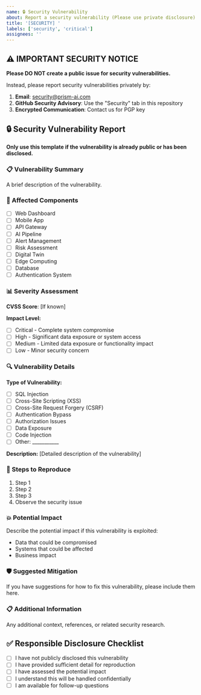 ```yaml
---
name: 🔒 Security Vulnerability
about: Report a security vulnerability (Please use private disclosure)
title: '[SECURITY] '
labels: ['security', 'critical']
assignees: ''
---
```


## ⚠️ IMPORTANT SECURITY NOTICE

**Please DO NOT create a public issue for security vulnerabilities.**

Instead, please report security vulnerabilities privately by:

1. **Email**: security@prism-ai.com
2. **GitHub Security Advisory**: Use the "Security" tab in this repository
3. **Encrypted Communication**: Contact us for PGP key

## 🔒 Security Vulnerability Report

**Only use this template if the vulnerability is already public or has been disclosed.**

### 📋 Vulnerability Summary

A brief description of the vulnerability.

### 🎯 Affected Components

- [ ] Web Dashboard
- [ ] Mobile App
- [ ] API Gateway
- [ ] AI Pipeline
- [ ] Alert Management
- [ ] Risk Assessment
- [ ] Digital Twin
- [ ] Edge Computing
- [ ] Database
- [ ] Authentication System

### 📊 Severity Assessment

**CVSS Score**: [If known]

**Impact Level:**
- [ ] Critical - Complete system compromise
- [ ] High - Significant data exposure or system access
- [ ] Medium - Limited data exposure or functionality impact
- [ ] Low - Minor security concern

### 🔍 Vulnerability Details

**Type of Vulnerability:**
- [ ] SQL Injection
- [ ] Cross-Site Scripting (XSS)
- [ ] Cross-Site Request Forgery (CSRF)
- [ ] Authentication Bypass
- [ ] Authorization Issues
- [ ] Data Exposure
- [ ] Code Injection
- [ ] Other: ___________

**Description:**
[Detailed description of the vulnerability]

### 🔄 Steps to Reproduce

1. Step 1
2. Step 2
3. Step 3
4. Observe the security issue

### 💥 Potential Impact

Describe the potential impact if this vulnerability is exploited:

- Data that could be compromised
- Systems that could be affected
- Business impact

### 🛡️ Suggested Mitigation

If you have suggestions for how to fix this vulnerability, please include them here.

### 📋 Additional Information

Any additional context, references, or related security research.

## ✅ Responsible Disclosure Checklist

- [ ] I have not publicly disclosed this vulnerability
- [ ] I have provided sufficient detail for reproduction
- [ ] I have assessed the potential impact
- [ ] I understand this will be handled confidentially
- [ ] I am available for follow-up questions